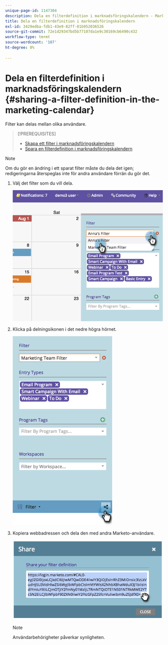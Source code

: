 ```yaml
---
unique-page-id: 1147304
description: Dela en filterdefinition i marknadsföringskalendern - Marketo Docs - produktdokumentation
title: Dela en filterdefinition i marknadsföringskalendern
exl-id: 3429edba-fdb1-43e9-82ff-01b952036526
source-git-commit: 72e1d29347bd5b77107da1e9c30169cb6490c432
workflow-type: tm+mt
source-wordcount: '107'
ht-degree: 0%

---
```


# Dela en filterdefinition i marknadsföringskalendern {#sharing-a-filter-definition-in-the-marketing-calendar}

Filter kan delas mellan olika användare.

>[!PREREQUISITES]
>
>* [Skapa ett filter i marknadsföringskalendern](/help/marketo/product-docs/core-marketo-concepts/marketing-calendar/working-with-the-calendar/filtering-the-marketing-calendar.md)
>* [Spara en filterdefinition i marknadsföringskalendern](/help/marketo/product-docs/core-marketo-concepts/marketing-calendar/working-with-the-calendar/saving-a-filter-definition-in-the-marketing-calendar.md)


>[!NOTE]
>
> Om du gör en ändring i ett sparat filter måste du dela det igen; redigeringarna återspeglas inte för andra användare förrän du gör det.

1. Välj det filter som du vill dela.

   ![](assets/image2014-9-24-11-3a31-3a19.png)

1. Klicka på delningsikonen i det nedre högra hörnet.

   ![](assets/image2014-9-24-11-3a31-3a24.png)

1. Kopiera webbadressen och dela den med andra Marketo-användare.

   ![](assets/image2014-9-24-11-3a31-3a29.png)

   >[!NOTE]
   >
   >Användarbehörigheter påverkar synligheten.
